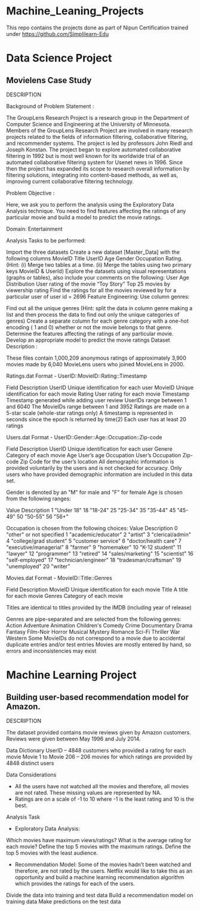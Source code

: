 # Machine_Leaning_Projects
This repo contains the projects done as part of Nipun Certification trained under https://github.com/Simplilearn-Edu

<h1>Data Science Project </h1>
<h2>Movielens Case Study </h2>

DESCRIPTION

Background of Problem Statement :

The GroupLens Research Project is a research group in the Department of Computer Science and Engineering at the University of Minnesota. Members of the GroupLens Research Project are involved in many research projects related to the fields of information filtering, collaborative filtering, and recommender systems. The project is led by professors John Riedl and Joseph Konstan. The project began to explore automated collaborative filtering in 1992 but is most well known for its worldwide trial of an automated collaborative filtering system for Usenet news in 1996. Since then the project has expanded its scope to research overall information by filtering solutions, integrating into content-based methods, as well as, improving current collaborative filtering technology.

Problem Objective :

Here, we ask you to perform the analysis using the Exploratory Data Analysis technique. You need to find features affecting the ratings of any particular movie and build a model to predict the movie ratings.

Domain: Entertainment

Analysis Tasks to be performed:

Import the three datasets
Create a new dataset [Master_Data] with the following columns MovieID Title UserID Age Gender Occupation Rating. (Hint: (i) Merge two tables at a time. (ii) Merge the tables using two primary keys MovieID & UserId)
Explore the datasets using visual representations (graphs or tables), also include your comments on the following:
User Age Distribution
User rating of the movie “Toy Story”
Top 25 movies by viewership rating
Find the ratings for all the movies reviewed by for a particular user of user id = 2696
Feature Engineering:
            Use column genres:

Find out all the unique genres (Hint: split the data in column genre making a list and then process the data to find out only the unique categories of genres)
Create a separate column for each genre category with a one-hot encoding ( 1 and 0) whether or not the movie belongs to that genre. 
Determine the features affecting the ratings of any particular movie.
Develop an appropriate model to predict the movie ratings
Dataset Description :

These files contain 1,000,209 anonymous ratings of approximately 3,900 movies made by 6,040 MovieLens users who joined MovieLens in 2000.

Ratings.dat
    Format - UserID::MovieID::Rating::Timestamp

Field	Description
UserID	Unique identification for each user
MovieID	Unique identification for each movie
Rating	User rating for each movie
Timestamp	Timestamp generated while adding user review
UserIDs range between 1 and 6040 
The MovieIDs range between 1 and 3952
Ratings are made on a 5-star scale (whole-star ratings only)
A timestamp is represented in seconds since the epoch is returned by time(2)
Each user has at least 20 ratings
 

Users.dat
Format -  UserID::Gender::Age::Occupation::Zip-code

Field	Description
UserID	Unique identification for each user
Genere	Category of each movie
Age	User’s age
Occupation	User’s Occupation
Zip-code	Zip Code for the user’s location
All demographic information is provided voluntarily by the users and is not checked for accuracy. Only users who have provided demographic information are included in this data set.

Gender is denoted by an "M" for male and "F" for female
Age is chosen from the following ranges:
 

Value	Description
1	"Under 18"
18	"18-24"
25	"25-34"
35	"35-44"
45	"45-49"
50	"50-55"
56	"56+"
 

Occupation is chosen from the following choices:
Value
 	Description
0	"other" or not specified
1	"academic/educator"
2	"artist”
3	"clerical/admin"
4	"college/grad student"
5	"customer service"
6	"doctor/health care"
7	"executive/managerial"
8	"farmer"
9	"homemaker"
10	"K-12 student"
11	"lawyer"
12	"programmer"
13	"retired"
14	 "sales/marketing"
15	"scientist"
16	 "self-employed"
17	"technician/engineer"
18	"tradesman/craftsman"
19	"unemployed"
20	"writer”

Movies.dat
Format - MovieID::Title::Genres

Field	Description
MovieID	Unique identification for each movie
Title	A title for each movie
Genres	Category of each movie
 

 Titles are identical to titles provided by the IMDB (including year of release)
 

Genres are pipe-separated and are selected from the following genres:
Action
Adventure
Animation
Children's
Comedy
Crime
Documentary
Drama
Fantasy
Film-Noir
Horror
Musical
Mystery
Romance
Sci-Fi
Thriller
War
Western
Some MovieIDs do not correspond to a movie due to accidental duplicate entries and/or test entries
Movies are mostly entered by hand, so errors and inconsistencies may exist


<h1>Machine Learning Project</h1>
<h2>Building user-based recommendation model for Amazon.</h2>

DESCRIPTION

The dataset provided contains movie reviews given by Amazon customers. Reviews were given between May 1996 and July 2014.

Data Dictionary
UserID – 4848 customers who provided a rating for each movie
Movie 1 to Movie 206 – 206 movies for which ratings are provided by 4848 distinct users

Data Considerations
- All the users have not watched all the movies and therefore, all movies are not rated. These missing values are represented by NA.
- Ratings are on a scale of -1 to 10 where -1 is the least rating and 10 is the best.

Analysis Task
- Exploratory Data Analysis:

Which movies have maximum views/ratings?
What is the average rating for each movie? Define the top 5 movies with the maximum ratings.
Define the top 5 movies with the least audience.
- Recommendation Model: Some of the movies hadn’t been watched and therefore, are not rated by the users. Netflix would like to take this as an opportunity and build a machine learning recommendation algorithm which provides the ratings for each of the users.

Divide the data into training and test data
Build a recommendation model on training data
Make predictions on the test data
